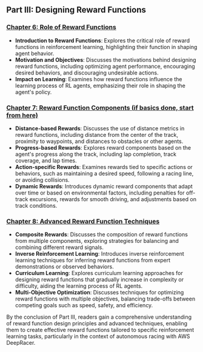 ## Part III: Designing Reward Functions

### [Chapter 6: Role of Reward Functions](https://github.com/Rishit-katiyar/Mastering-AWS-DeepRacer/blob/944a1a80b835ff666ebb95204c681131b78af5a8/chapter's%20/Chapter%206:%20Role%20of%20Reward%20Functions.md)

- **Introduction to Reward Functions**: Explores the critical role of reward functions in reinforcement learning, highlighting their function in shaping agent behavior.
- **Motivation and Objectives**: Discusses the motivations behind designing reward functions, including optimizing agent performance, encouraging desired behaviors, and discouraging undesirable actions.
- **Impact on Learning**: Examines how reward functions influence the learning process of RL agents, emphasizing their role in shaping the agent's policy.

### [Chapter 7: Reward Function Components (if basics done, start from here)](https://github.com/Rishit-katiyar/Mastering-AWS-DeepRacer/blob/944a1a80b835ff666ebb95204c681131b78af5a8/chapter's%20/Chapter%207:%20Reward%20Function%20Components%20(if%20basics%20done%2C%20start%20from%20here).md)

- **Distance-based Rewards**: Discusses the use of distance metrics in reward functions, including distance from the center of the track, proximity to waypoints, and distances to obstacles or other agents.
- **Progress-based Rewards**: Explores reward components based on the agent's progress along the track, including lap completion, track coverage, and lap times.
- **Action-specific Rewards**: Examines rewards tied to specific actions or behaviors, such as maintaining a desired speed, following a racing line, or avoiding collisions.
- **Dynamic Rewards**: Introduces dynamic reward components that adapt over time or based on environmental factors, including penalties for off-track excursions, rewards for smooth driving, and adjustments based on track conditions.

### [Chapter 8: Advanced Reward Function Techniques](https://github.com/Rishit-katiyar/Mastering-AWS-DeepRacer/blob/944a1a80b835ff666ebb95204c681131b78af5a8/chapter's%20/Chapter%208:%20Advanced%20Reward%20Function%20Techniques.md)

- **Composite Rewards**: Discusses the composition of reward functions from multiple components, exploring strategies for balancing and combining different reward signals.
- **Inverse Reinforcement Learning**: Introduces inverse reinforcement learning techniques for inferring reward functions from expert demonstrations or observed behaviors.
- **Curriculum Learning**: Explores curriculum learning approaches for designing reward functions that gradually increase in complexity or difficulty, aiding the learning process of RL agents.
- **Multi-Objective Optimization**: Discusses techniques for optimizing reward functions with multiple objectives, balancing trade-offs between competing goals such as speed, safety, and efficiency.

By the conclusion of Part III, readers gain a comprehensive understanding of reward function design principles and advanced techniques, enabling them to create effective reward functions tailored to specific reinforcement learning tasks, particularly in the context of autonomous racing with AWS DeepRacer.
